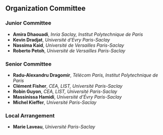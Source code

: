 ## Organization Committee
### Junior Committee
* **Amira Dhaouadi**, *Inria Saclay, Institut Polytechnique de Paris*
* **Kevin Dradjat**, *Université d'Evry Paris-Saclay*
* **Nassima Kaid**, *Université de Versailles Paris-Saclay*  
* **Roberto Petoh**, *Université de Versailles Paris-Saclay* 

### Senior Committee
* **Radu-Alexandru Dragomir**, *Télécom Paris, Institut Polytechnique de Paris*
* **Clément Fisher**, *CEA, LIST, Université Paris-Saclay*
* **Robin Guyon**, *CEA, LIST, Université Paris-Saclay*
* **Massinissa Hamidi**, *Université d’Évry Paris-Saclay*  
* **Michel Kieffer**, *Université Paris-Saclay* 


### Local Arrangement
* **Marie Laveau**, *Université Paris-Saclay*
